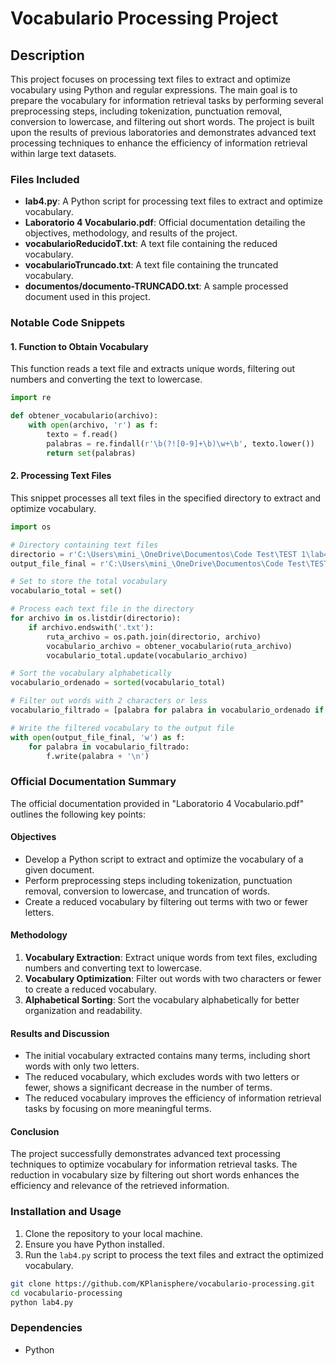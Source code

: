 # Vocabulario Processing Project

## Description
This project focuses on processing text files to extract and optimize vocabulary using Python and regular expressions. The main goal is to prepare the vocabulary for information retrieval tasks by performing several preprocessing steps, including tokenization, punctuation removal, conversion to lowercase, and filtering out short words. The project is built upon the results of previous laboratories and demonstrates advanced text processing techniques to enhance the efficiency of information retrieval within large text datasets.

### Files Included
- **lab4.py**: A Python script for processing text files to extract and optimize vocabulary.
- **Laboratorio 4 Vocabulario.pdf**: Official documentation detailing the objectives, methodology, and results of the project.
- **vocabularioReducidoT.txt**: A text file containing the reduced vocabulary.
- **vocabularioTruncado.txt**: A text file containing the truncated vocabulary.
- **documentos/documento-TRUNCADO.txt**: A sample processed document used in this project.

### Notable Code Snippets

#### 1. Function to Obtain Vocabulary
This function reads a text file and extracts unique words, filtering out numbers and converting the text to lowercase.

```python
import re

def obtener_vocabulario(archivo):
    with open(archivo, 'r') as f:
        texto = f.read()
        palabras = re.findall(r'\b(?![0-9]+\b)\w+\b', texto.lower())
        return set(palabras)
```

#### 2. Processing Text Files

This snippet processes all text files in the specified directory to extract and optimize vocabulary.

```python
import os

# Directory containing text files
directorio = r'C:\Users\mini_\OneDrive\Documentos\Code Test\TEST 1\lab4\documentos'
output_file_final = r'C:\Users\mini_\OneDrive\Documentos\Code Test\TEST 1\lab4\vocabularioReducidoT.txt'

# Set to store the total vocabulary
vocabulario_total = set()

# Process each text file in the directory
for archivo in os.listdir(directorio):
    if archivo.endswith('.txt'):
        ruta_archivo = os.path.join(directorio, archivo)
        vocabulario_archivo = obtener_vocabulario(ruta_archivo)
        vocabulario_total.update(vocabulario_archivo)

# Sort the vocabulary alphabetically
vocabulario_ordenado = sorted(vocabulario_total)

# Filter out words with 2 characters or less
vocabulario_filtrado = [palabra for palabra in vocabulario_ordenado if len(palabra) > 2]

# Write the filtered vocabulary to the output file
with open(output_file_final, 'w') as f:
    for palabra in vocabulario_filtrado:
        f.write(palabra + '\n')
```

### Official Documentation Summary

The official documentation provided in "Laboratorio 4 Vocabulario.pdf" outlines the following key points:

#### Objectives

-   Develop a Python script to extract and optimize the vocabulary of a given document.
-   Perform preprocessing steps including tokenization, punctuation removal, conversion to lowercase, and truncation of words.
-   Create a reduced vocabulary by filtering out terms with two or fewer letters.

#### Methodology

1.  **Vocabulary Extraction**: Extract unique words from text files, excluding numbers and converting text to lowercase.
2.  **Vocabulary Optimization**: Filter out words with two characters or fewer to create a reduced vocabulary.
3.  **Alphabetical Sorting**: Sort the vocabulary alphabetically for better organization and readability.

#### Results and Discussion

-   The initial vocabulary extracted contains many terms, including short words with only two letters.
-   The reduced vocabulary, which excludes words with two letters or fewer, shows a significant decrease in the number of terms.
-   The reduced vocabulary improves the efficiency of information retrieval tasks by focusing on more meaningful terms.

#### Conclusion

The project successfully demonstrates advanced text processing techniques to optimize vocabulary for information retrieval tasks. The reduction in vocabulary size by filtering out short words enhances the efficiency and relevance of the retrieved information.

### Installation and Usage

1.  Clone the repository to your local machine.
2.  Ensure you have Python installed.
3.  Run the `lab4.py` script to process the text files and extract the optimized vocabulary.

```bash
git clone https://github.com/KPlanisphere/vocabulario-processing.git
cd vocabulario-processing
python lab4.py
```

### Dependencies

-   Python
